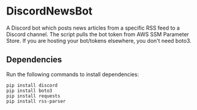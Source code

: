 # DiscordNewsBot
A Discord bot which posts news articles from a specific RSS feed to a Discord channel. 
The script pulls the bot token from AWS SSM Parameter Store. If you are hosting your bot/tokens elsewhere, you don't need boto3.

## Dependencies

Run the following commands to install dependencies:

```
pip install discord
pip install boto3
pip install requests
pip install rss-parser
```
